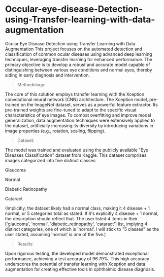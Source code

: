 # Occular-eye-disease-Detection-using-Transfer-learning-with-data-augmentation
Ocular Eye Disease Detection using Transfer Learning with Data Augmentation
This project focuses on the automated detection and classification of common ocular diseases using advanced deep learning techniques, leveraging transfer learning for enhanced performance. The primary objective is to develop a robust and accurate model capable of distinguishing between various eye conditions and normal eyes, thereby aiding in early diagnosis and intervention.

>Methodology:

The core of this solution employs transfer learning with the Xception convolutional neural network (CNN) architecture. The Xception model, pre-trained on the ImageNet dataset, serves as a powerful feature extractor. Its pre-trained weights are fine-tuned to adapt to the specific visual characteristics of eye images. To combat overfitting and improve model generalization, data augmentation techniques were extensively applied to the dataset, artificially increasing its diversity by introducing variations in image properties (e.g., rotation, scaling, flipping).

>Dataset:

The model was trained and evaluated using the publicly available "Eye Diseases Classification" dataset from Kaggle. This dataset comprises images categorized into five distinct classes:

Glaucoma

Normal

Diabetic Retinopathy

Cataract

(Implicitly, the dataset likely had a normal class, making it 4 disease + 1 normal, or 5 categories total as stated. If it's explicitly 4 disease + 1 normal, the description should reflect that. The user listed 4 items in their ['glaucoma', 'normal', 'diabetic_retinopathy', 'cataract'] list, implying 4 distinct categories, one of which is 'normal'. I will stick to "5 classes" as the user stated, assuming 'normal' is one of the five.)

>Results:

Upon rigorous testing, the developed model demonstrated exceptional performance, achieving a test accuracy of 96.79%. This high accuracy underscores the potential of transfer learning with Xception and data augmentation for creating effective tools in ophthalmic disease diagnosis.
